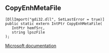 ## CopyEnhMetaFile

```
[DllImport("gdi32.dll", SetLastError = true)]
public static extern IntPtr CopyEnhMetaFile(
   IntPtr hemfSrc,
   string lpszFile
);
```

[Microsoft documentation](TODO)

